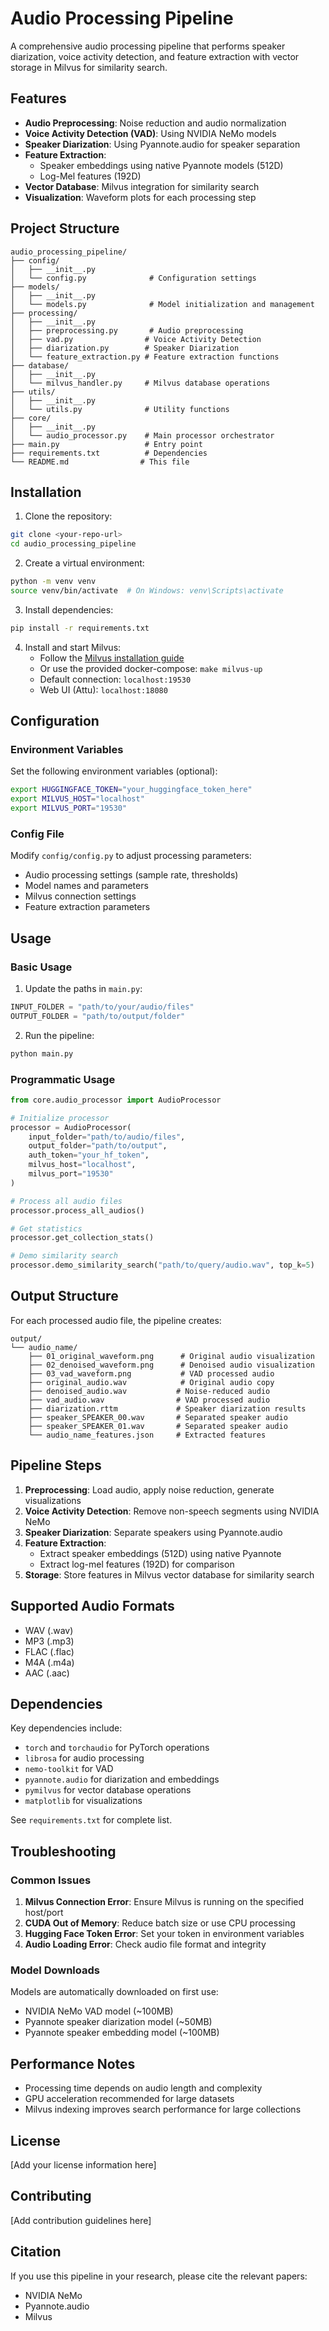 # Audio Processing Pipeline

A comprehensive audio processing pipeline that performs speaker diarization, voice activity detection, and feature extraction with vector storage in Milvus for similarity search.

## Features

- **Audio Preprocessing**: Noise reduction and audio normalization
- **Voice Activity Detection (VAD)**: Using NVIDIA NeMo models
- **Speaker Diarization**: Using Pyannote.audio for speaker separation
- **Feature Extraction**: 
  - Speaker embeddings using native Pyannote models (512D)
  - Log-Mel features (192D)
- **Vector Database**: Milvus integration for similarity search
- **Visualization**: Waveform plots for each processing step

## Project Structure

```
audio_processing_pipeline/
├── config/
│   ├── __init__.py
│   └── config.py              # Configuration settings
├── models/
│   ├── __init__.py
│   └── models.py              # Model initialization and management
├── processing/
│   ├── __init__.py
│   ├── preprocessing.py       # Audio preprocessing
│   ├── vad.py                # Voice Activity Detection
│   ├── diarization.py        # Speaker Diarization
│   └── feature_extraction.py # Feature extraction functions
├── database/
│   ├── __init__.py
│   └── milvus_handler.py     # Milvus database operations
├── utils/
│   ├── __init__.py
│   └── utils.py              # Utility functions
├── core/
│   ├── __init__.py
│   └── audio_processor.py    # Main processor orchestrator
├── main.py                   # Entry point
├── requirements.txt          # Dependencies
└── README.md                # This file
```

## Installation

1. Clone the repository:
```bash
git clone <your-repo-url>
cd audio_processing_pipeline
```

2. Create a virtual environment:
```bash
python -m venv venv
source venv/bin/activate  # On Windows: venv\Scripts\activate
```

3. Install dependencies:
```bash
pip install -r requirements.txt
```

4. Install and start Milvus:
   - Follow the [Milvus installation guide](https://milvus.io/docs/install_standalone-docker.md)
   - Or use the provided docker-compose: `make milvus-up`
   - Default connection: `localhost:19530`
   - Web UI (Attu): `localhost:18080`

## Configuration

### Environment Variables

Set the following environment variables (optional):

```bash
export HUGGINGFACE_TOKEN="your_huggingface_token_here"
export MILVUS_HOST="localhost"
export MILVUS_PORT="19530"
```

### Config File

Modify `config/config.py` to adjust processing parameters:

- Audio processing settings (sample rate, thresholds)
- Model names and parameters
- Milvus connection settings
- Feature extraction parameters

## Usage

### Basic Usage

1. Update the paths in `main.py`:
```python
INPUT_FOLDER = "path/to/your/audio/files"
OUTPUT_FOLDER = "path/to/output/folder"
```

2. Run the pipeline:
```bash
python main.py
```

### Programmatic Usage

```python
from core.audio_processor import AudioProcessor

# Initialize processor
processor = AudioProcessor(
    input_folder="path/to/audio/files",
    output_folder="path/to/output",
    auth_token="your_hf_token",
    milvus_host="localhost",
    milvus_port="19530"
)

# Process all audio files
processor.process_all_audios()

# Get statistics
processor.get_collection_stats()

# Demo similarity search
processor.demo_similarity_search("path/to/query/audio.wav", top_k=5)
```

## Output Structure

For each processed audio file, the pipeline creates:

```
output/
└── audio_name/
    ├── 01_original_waveform.png      # Original audio visualization
    ├── 02_denoised_waveform.png      # Denoised audio visualization
    ├── 03_vad_waveform.png           # VAD processed audio
    ├── original_audio.wav            # Original audio copy
    ├── denoised_audio.wav           # Noise-reduced audio
    ├── vad_audio.wav                # VAD processed audio
    ├── diarization.rttm             # Speaker diarization results
    ├── speaker_SPEAKER_00.wav       # Separated speaker audio
    ├── speaker_SPEAKER_01.wav       # Separated speaker audio
    └── audio_name_features.json     # Extracted features
```

## Pipeline Steps

1. **Preprocessing**: Load audio, apply noise reduction, generate visualizations
2. **Voice Activity Detection**: Remove non-speech segments using NVIDIA NeMo
3. **Speaker Diarization**: Separate speakers using Pyannote.audio
4. **Feature Extraction**: 
   - Extract speaker embeddings (512D) using native Pyannote
   - Extract log-mel features (192D) for comparison
5. **Storage**: Store features in Milvus vector database for similarity search

## Supported Audio Formats

- WAV (.wav)
- MP3 (.mp3)
- FLAC (.flac)
- M4A (.m4a)
- AAC (.aac)

## Dependencies

Key dependencies include:
- `torch` and `torchaudio` for PyTorch operations
- `librosa` for audio processing
- `nemo-toolkit` for VAD
- `pyannote.audio` for diarization and embeddings
- `pymilvus` for vector database operations
- `matplotlib` for visualizations

See `requirements.txt` for complete list.

## Troubleshooting

### Common Issues

1. **Milvus Connection Error**: Ensure Milvus is running on the specified host/port
2. **CUDA Out of Memory**: Reduce batch size or use CPU processing
3. **Hugging Face Token Error**: Set your token in environment variables
4. **Audio Loading Error**: Check audio file format and integrity

### Model Downloads

Models are automatically downloaded on first use:
- NVIDIA NeMo VAD model (~100MB)
- Pyannote speaker diarization model (~50MB)
- Pyannote speaker embedding model (~100MB)

## Performance Notes

- Processing time depends on audio length and complexity
- GPU acceleration recommended for large datasets
- Milvus indexing improves search performance for large collections

## License

[Add your license information here]

## Contributing

[Add contribution guidelines here]

## Citation

If you use this pipeline in your research, please cite the relevant papers:
- NVIDIA NeMo
- Pyannote.audio
- Milvus